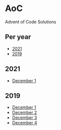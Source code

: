 # AoC
Advent of Code Solutions

## Per year

* [2021](2021/)
* [2019](2019/)

## 2021

* [December 1](2021/01/)
<!-- * [December 2](2021/02/) -->
<!-- * [December 3](2021/03/) -->
<!-- * [December 4](2021/04/) -->
<!-- * [December 5](2021/05/) -->
<!-- * [December 6](2021/06/) -->
<!-- * [December 7](2021/07/) -->
<!-- * [December 8](2021/08/) -->
<!-- * [December 9](2021/09/) -->
<!-- * [December 10](2021/10/) -->
<!-- * [December 11](2021/11/) -->
<!-- * [December 12](2021/12/) -->
<!-- * [December 13](2021/13/) -->
<!-- * [December 14](2021/14/) -->
<!-- * [December 15](2021/15/) -->
<!-- * [December 16](2021/16/) -->
<!-- * [December 17](2021/17/) -->
<!-- * [December 18](2021/18/) -->
<!-- * [December 19](2021/19/) -->
<!-- * [December 20](2021/20/) -->
<!-- * [December 21](2021/21/) -->
<!-- * [December 22](2021/22/) -->
<!-- * [December 23](2021/23/) -->
<!-- * [December 24](2021/24/) -->
<!-- * [December 25](2021/25/) -->

## 2019

* [December 1](2019/01/)
* [December 2](2019/02/)
* [December 3](2019/03/)
* [December 4](2019/04/)
<!-- * [December 5](2019/05/) -->
<!-- * [December 6](2019/06/) -->
<!-- * [December 7](2019/07/) -->
<!-- * [December 8](2019/08/) -->
<!-- * [December 9](2019/09/) -->
<!-- * [December 10](2019/10/) -->
<!-- * [December 11](2019/11/) -->
<!-- * [December 12](2019/12/) -->
<!-- * [December 13](2019/13/) -->
<!-- * [December 14](2019/14/) -->
<!-- * [December 15](2019/15/) -->
<!-- * [December 16](2019/16/) -->
<!-- * [December 17](2019/17/) -->
<!-- * [December 18](2019/18/) -->
<!-- * [December 19](2019/19/) -->
<!-- * [December 20](2019/20/) -->
<!-- * [December 21](2019/21/) -->
<!-- * [December 22](2019/22/) -->
<!-- * [December 23](2019/23/) -->
<!-- * [December 24](2019/24/) -->
<!-- * [December 25](2019/25/) -->
